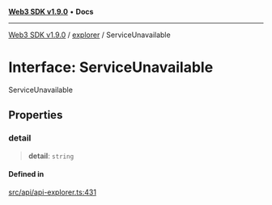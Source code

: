 [**Web3 SDK v1.9.0**](../../../README.md) • **Docs**

***

[Web3 SDK v1.9.0](../../../globals.md) / [explorer](../README.md) / ServiceUnavailable

# Interface: ServiceUnavailable

ServiceUnavailable

## Properties

### detail

> **detail**: `string`

#### Defined in

[src/api/api-explorer.ts:431](https://github.com/Mystic-Nayy/alephium-web3/blob/c1afd789a197ce5fe21f08c2965942090157c33d/packages/web3/src/api/api-explorer.ts#L431)
